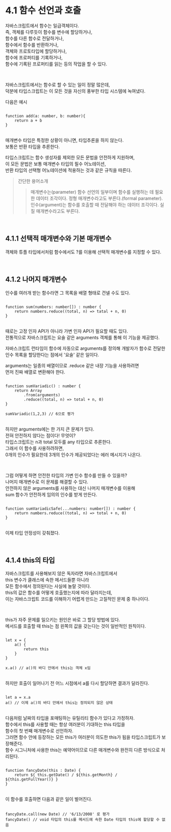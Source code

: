 # 4.1 함수 선언과 호출 

자바스크립트에서 함수는 일급객체이다.  
즉, 객체를 다루듯이 함수를 변수에 할당하거나,  
함수를 다른 함수로 전달하거나,  
함수에서 함수를 반환하거나,  
객체와 프로토타입에 할당하거나,  
함수에 프로퍼티를 기록하거나,  
함수에 기록된 프로퍼티를 읽는 등의 작업을 할 수 있다.  

<br>

자바스크립트에서는 함수로 할 수 있는 일이 정말 많은데,  
덕분에 타입스크립트는 이 모든 것을 자신의 풍부한 타입 시스템에 녹여냈다.  

다음은 예시  

<pre>
<code>
function add(a: number, b: number){
    return a + b 
}
</code>
</pre>

매개변수 타입은 특정한 상황이 아니면, 타입추론을 하지 않는다.  
보통은 반환 타입을 추론한다.  

타입스크립트는 함수 생성자를 제외한 모든 문법을 안전하게 지원하며,  
이 모든 문법은 보통 매개변수 타입의 필수 어노테이션,  
반환 타입의 선택형 어노테이션에 적용하는 것과 같은 규칙을 따른다.  

> 간단한 용어소개 
>> 매개변수는(parameter) 함수 선언의 일부이며 함수를 실행하는 데 필요한 데이터 조각이다.  정형 매개변수라고도 부른다.(formal parameter).
>> 인수(argument)는 함수를 호출할 때 전달해야 하는 데이터 조각이다. 실질 매개변수라고도 부른다.  


<br>

## 4.1.1 선택적 매개변수와 기본 매개변수 

객체와 튜플 타입에서처럼 함수에서도 ?를 이용해 선택적 매개변수를 지정할 수 있다.  

<br>

## 4.1.2 나머지 매개변수  

인수를 여러개 받는 함수라면 그 목록을 배열 형태로 건넬 수도 있다.  

<pre>
<code>
function sum(numbers: number[]) : number {
    return numbers.reduce((total, n) => tatal + n, 0)
}
</code>
</pre>

때로는 고정 인자 API가 아니라 가변 인자 API가 필요할 때도 있다.  
전통적으로 자바스크립트는 요술 같은 arguments 객체를 통해 이 기능을 제공했다.  

자바스크립트 런타임이 함수에 자동으로 arguments를 정의해 개발자가 함수로 전달한  
인수 목록을 할당한다는 점에서 '요술' 같은 일이다.  

arguments는 일종의 배열이므로 .reduce 같은 내장 기능을 사용하려면  
먼저 진짜 배열로 변환해야 한다.  

<pre>
<code>
function sumVariadic() : number {
    return Array
        .from(arguments)
        .reduce((total, n) => total + n, 0)
}

sumVariadic(1,2,3) // 6으로 평가 
</code>
</pre>

하지만 arguments에는 한 가지 큰 문제가 있다.  
전혀 안전하지 않다는 점이다! 무엇이?  
타입스크립트는 n과 total 모두를 any 타입으로 추론한다.  
그래서 이 함수를 사용하려하면,  
0개의 인수가 필요한데 3개의 인수가 제공되었다는 에러 메시지가 나온다.  

<br>

그럼 어떻게 하면 안전한 타입의 가변 인수 함수를 만들 수 있을까?  
나머지 매개변수로 이 문제를 해결할 수 있다.  
안전하지 않은 arguments를 사용하는 대신 나머지 매개변수를 이용해  
sum 함수가 안전하게 임의의 인수를 받게 만든다.  

<pre>
<code>
function sumVariadicSafe(...numbers: number[]) : number {
    return numbers.reduce((total, n) => total + n, 0)
}
</code>
</pre>

이제 타입 안정성이 갖춰졌다.  

<br>

## 4.1.4 this의 타입  

자바스크립트를 사용해보지 않은 독자라면 자바스크립트에서  
this 변수가 클래스에 속한 메서드들뿐 아니라  
모든 함수에서 정의된다는 사실에 놀랄 것이다.  
this의 값은 함수를 어떻게 호출했는지에 따라 달라지는데,  
이는 자바스크립트 코드를 이해하기 어렵게 만드는 고질적인 문제 중 하나이다.  

<br>

this가 자주 문제를 일으키는 원인은 바로 그 할당 방법에 있다.  
메서드를 호출할 때 this는 점 왼쪽의 값을 갖는다는 것이 일반적인 원칙이다.  

<pre>
<code>
let x = {
    a() {
        return this
    }
}

x.a() // a()의 바디 안에서 this는 객체 x임
</code>
</pre>

하지만 호출이 일어나기 전 어느 시점에서 a를 다시 할당하면 결과가 달라진다.  

<pre>
<code>
let a = x.a 
a() // 이제 a()의 바디 안에서 this는 정의되지 않은 상태 
</code>
</pre>

다음처럼 날짜의 타입을 포매팅하는 유틸리티 함수가 있다고 가정하자.  
함수에서 this를 사용할 때는 항상 여러분이 기대하는 this 타입을  
함수의 첫 번째 매개변수로 선언하자.  
그러면 함수 안에 등장하는 모든 this가 여러분이 의도한 this가 됨을 타입스크립트가 보장해준다.  
함수 시그니처에 사용한 this는 예약어이므로 다른 매개변수와 완전히 다른 방식으로 처리된다.  

<pre>
<code>
function fancyDate(this : Date) {
    return ${ this.getDate() / ${this.getMonth} / ${this.getFullYear()} }  
}
</code>
</pre>

이 함수를 호출하면 다음과 같은 일이 벌어진다.  

<pre>
<code>
fancyDate.call(new Date) // '6/13/2008' 로 평가 
fancyDate() // void 타입의 this를 메서드에 속한 Date 타입의 this에 할당할 수 없음 
</code>
</pre>